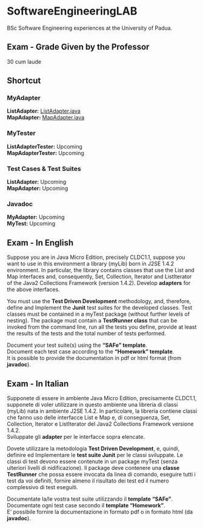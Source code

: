 # SoftwareEngineeringLAB
BSc Software Engineering experiences at the University of Padua.  

## Exam - Grade Given by the Professor
30 cum laude

## Shortcut

### MyAdapter  
**ListAdapter:** [ListAdapter.java](https://github.com/VittorioCardillo/SoftwareEngineeringLAB/blob/main/myAdapter/ListAdapter.java)  
**MapAdapter:** [MapAdapter.java](https://github.com/VittorioCardillo/SoftwareEngineeringLAB/blob/main/myAdapter/MapAdapter.java)

### MyTester  
**ListAdapterTester:** Upcoming  
**MapAdapterTester:** Upcoming

### Test Cases & Test Suites  
**ListAdapter:** Upcoming  
**MapAdapter:** Upcoming

### Javadoc
**MyAdapter:** Upcoming  
**MyTest:** Upcoming


## Exam - In English
Suppose you are in Java Micro Edition, precisely CLDC1.1, suppose you want to use in this environment a library (myLib) born in J2SE 1.4.2 environment. In particular, the library contains classes that use the List and Map interfaces and, consequently, Set, Collection, Iterator and ListIterator of the Java2 Collections Framework (version 1.4.2).
Develop **adapters** for the above interfaces.

You must use the **Test Driven Development** methodology, and, therefore, define and Implement the **Junit** test suites for the developed classes. Test classes must be contained in a myTest package (without further levels of nesting). The package must contain a **TestRunner class** that can be invoked from the command line, run all the tests you define, provide at least the results of the tests and the total number of tests performed.

Document your test suite(s) using the **“SAFe” template**.  
Document each test case according to the **“Homework” template**.  
It is possible to provide the documentation in pdf or html format (from **javadoc**).

## Exam - In Italian
Supponete di essere in ambiente Java Micro Edition, precisamente CLDC1.1, supponete di voler utilizzare in questo ambiente una libreria di classi (myLib) nata in ambiente J2SE 1.4.2.
In particolare, la libreria contiene classi che fanno uso delle interfacce List e Map e, di conseguenza, Set, Collection, Iterator e ListIterator del Java2 Collections Framework versione 1.4.2.  
Sviluppate gli **adapter** per le interfacce sopra elencate. 

Dovete utilizzare la metodologia **Test Driven Development**, e, quindi, definire ed Implementare le **test suite Junit** per le classi sviluppate. Le classi di test devono essere contenute in un package myTest (senza ulteriori livelli di nidificazione). Il package deve contenere una **classe TestRunner** che possa essere invocata da linea di comando, eseguire tutti i test da voi definiti, fornire almeno il risultato dei test ed il numero 
complessivo di test eseguiti.  

Documentate la/le vostra test suite utilizzando il **template “SAFe”**.  
Documentate ogni test case secondo il **template “Homework”**.  
E’ possibile fornire la documentazione in formato pdf o in formato html (da **javadoc**).

